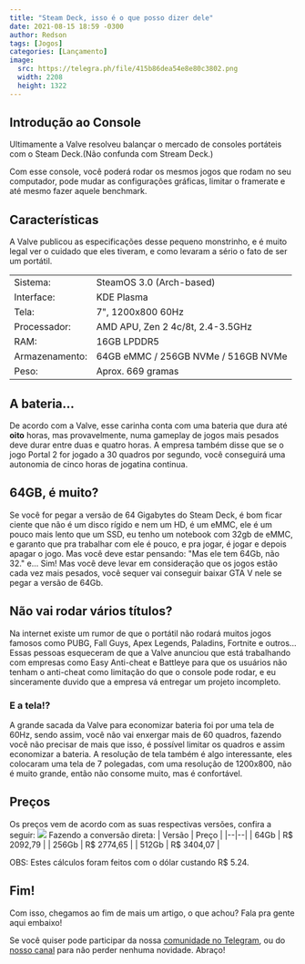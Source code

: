 ```yaml
---
title: "Steam Deck, isso é o que posso dizer dele"
date: 2021-08-15 18:59 -0300
author: Redson
tags: [Jogos]
categories: [Lançamento]
image:
  src: https://telegra.ph/file/415b86dea54e8e80c3802.png
  width: 2208
  height: 1322
---
```

## Introdução ao Console
Ultimamente a Valve resolveu balançar o mercado de consoles portáteis com o Steam Deck.(Não confunda com Stream Deck.)

Com esse console, você poderá rodar os mesmos jogos que rodam no seu computador, pode mudar as configurações gráficas, limitar o framerate e até mesmo fazer aquele benchmark.

## Características 
A Valve publicou as especificações desse pequeno monstrinho, e é muito legal ver o cuidado que eles tiveram, e como levaram a sério o fato de ser um portátil.


|  |  |
|--|--|
|Sistema:| SteamOS 3.0 (Arch-based) | 
| Interface: | KDE Plasma |
| Tela: | 7", 1200x800 60Hz| 
| Processador: | AMD APU, Zen 2 4c/8t, 2.4-3.5GHz|
| RAM: | 16GB LPDDR5 |
| Armazenamento: | 64GB eMMC / 256GB NVMe / 516GB NVMe |
| Peso: | Aprox. 669 gramas |

## A bateria...
De acordo com a Valve, esse carinha conta com uma bateria que dura até **oito** horas, mas provavelmente, numa gameplay de jogos mais pesados deve durar entre duas e quatro horas. A empresa também disse que se o jogo Portal 2 for jogado a 30 quadros por segundo, você conseguirá uma autonomia de cinco horas de jogatina continua.

## 64GB, é muito?
Se você for pegar a versão de 64 Gigabytes do Steam Deck, é bom ficar ciente que não é um disco rígido e nem um HD, é um eMMC, ele é um pouco mais lento que um SSD, eu tenho um notebook com 32gb de eMMC, e garanto que pra trabalhar com ele é pouco, e pra jogar, é jogar e depois apagar o jogo. Mas você deve estar pensando: "Mas ele tem 64Gb, não 32." e... Sim! Mas você deve levar em consideração que os jogos estão cada vez mais pesados, você sequer vai conseguir baixar GTA V nele se pegar a versão de 64Gb.

## Não vai rodar vários títulos?
Na internet existe um rumor de que o portátil não rodará muitos jogos famosos como PUBG, Fall Guys, Apex Legends, Paladins, Fortnite e outros... Essas pessoas esqueceram de que a Valve anunciou que está trabalhando com empresas como Easy Anti-cheat e Battleye para que os usuários não tenham o anti-cheat como limitação do que o console pode rodar, e eu sinceramente duvido que a empresa vá entregar um projeto incompleto.

### E a tela!?
A grande sacada da Valve para economizar bateria foi por uma tela de 60Hz, sendo assim, você não vai enxergar mais de 60 quadros, fazendo você não precisar de mais que isso, é possível limitar os quadros e assim economizar a bateria. A resolução de tela também é algo interessante, eles colocaram uma tela de 7 polegadas, com uma resolução de 1200x800, não é muito grande, então não consome muito, mas é confortável.

## Preços
Os preços vem de acordo com as suas respectivas versões, confira a seguir:
![](https://telegra.ph/file/c5755c2274d84e47d89dd.png)
Fazendo a conversão direta:
| Versão | Preço |
|--|--|
| 64Gb  | R$ 2092,79 |
| 256Gb | R$ 2774,65 |
| 512Gb | R$ 3404,07 |

OBS: Estes cálculos foram feitos com o dólar custando R$ 5.24.

## Fim!
Com isso, chegamos ao fim de mais um artigo, o que achou? Fala pra gente aqui embaixo!

Se você quiser pode participar da nossa [comunidade no Telegram](https://t.me/opentechlife_comm), ou do [nosso canal](https://t.me/opentechlife) para não perder nenhuma novidade. Abraço!
